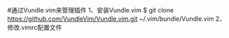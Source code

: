 #通过Vundle.vim来管理插件 
1、安装Vundle.vim
$ git clone https://github.com/VundleVim/Vundle.vim.git ~/.vim/bundle/Vundle.vim
2、修改.vimrc配置文件
